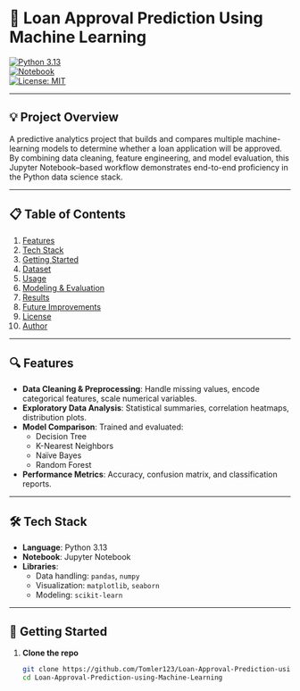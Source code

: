 # 🚀 Loan Approval Prediction Using Machine Learning

[![Python 3.13](https://img.shields.io/badge/python-3.13-blue)](https://www.python.org/)  
[![Notebook](https://img.shields.io/badge/Jupyter-Notebook-orange)](https://jupyter.org/)  
[![License: MIT](https://img.shields.io/badge/license-MIT-green)](LICENSE)

---

## 💡 Project Overview

A predictive analytics project that builds and compares multiple machine-learning models to determine whether a loan application will be approved. By combining data cleaning, feature engineering, and model evaluation, this Jupyter Notebook–based workflow demonstrates end-to-end proficiency in the Python data science stack.

---

## 📋 Table of Contents

1. [Features](#-features)  
2. [Tech Stack](#-tech-stack)  
3. [Getting Started](#-getting-started)  
4. [Dataset](#-dataset)  
5. [Usage](#-usage)  
6. [Modeling & Evaluation](#-modeling--evaluation)  
7. [Results](#-results)  
8. [Future Improvements](#-future-improvements)  
9. [License](#-license)  
10. [Author](#-author)

---

## 🔍 Features

- **Data Cleaning & Preprocessing**: Handle missing values, encode categorical features, scale numerical variables.  
- **Exploratory Data Analysis**: Statistical summaries, correlation heatmaps, distribution plots.  
- **Model Comparison**: Trained and evaluated:
  - Decision Tree  
  - K-Nearest Neighbors  
  - Naïve Bayes  
  - Random Forest  
- **Performance Metrics**: Accuracy, confusion matrix, and classification reports.

---

## 🛠 Tech Stack

- **Language**: Python 3.13  
- **Notebook**: Jupyter Notebook  
- **Libraries**:
  - Data handling: `pandas`, `numpy`  
  - Visualization: `matplotlib`, `seaborn`  
  - Modeling: `scikit-learn`  

---

## 🚀 Getting Started

1. **Clone the repo**  
   ```bash
   git clone https://github.com/Tomler123/Loan-Approval-Prediction-using-Machine-Learning.git
   cd Loan-Approval-Prediction-using-Machine-Learning
